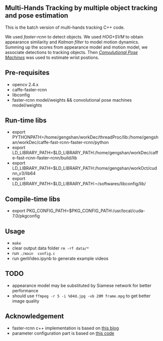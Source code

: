## Multi-Hands Tracking by multiple object tracking and pose estimation
This is the batch version of multi-hands tracking C++ code.

We used *faster-rcnn* to detect objects. We used *HOG+SVM* to obtain appearance similarity and *Kalman filter* to model motion dynamics. Summing up the scores from appearance model and motion model, we associate detections to tracking objects.  Then [*Convulutional Pose Machines*](https://github.com/shihenw/convolutional-pose-machines-release) was used to estimate wrist postions.

## Pre-requisites
- opencv 2.4.x
- caffe-faster-rcnn
- libconfig
- faster-rcnn model/weights && convolutional pose machines model/weights 

## Run-time libs
- export PYTHONPATH=/home/gengshan/workDec/threadProc/lib:/home/gengshan/workDec/caffe-fast-rcnn-faster-rcnn/python
- export LD_LIBRARY_PATH=$LD_LIBRARY_PATH:/home/gengshan/workDec/caffe-fast-rcnn-faster-rcnn/build/lib
- export LD_LIBRARY_PATH=$LD_LIBRARY_PATH:/home/gengshan/workOct/cudnn_v3/lib64
- export LD_LIBRARY_PATH=$LD_LIBRARY_PATH:~/softwares/libconfig/lib/

## Compile-time libs
- export PKG_CONFIG_PATH=$PKG_CONFIG_PATH:/usr/local/cuda-7.0/pkgconfig

## Usage
- `make`
- clear output data folder `rm -rf data/*`
- run `./main  config.c`
- run genVideo.ipynb to generate example videos 

## TODO
- appearance model may be substituted by Siamese network for better performance  
- should use `ffmpeg -r 5 -i %04d.jpg -vb 20M frame.mpg` to get better image quality

## Acknowledgement
- faster-rcnn c++ implementation is based on [this blog](http://blog.csdn.net/xyy19920105/article/details/50440957)
- parameter configuration part is based on [this code](https://github.com/gnebehay/HoughTrack)

